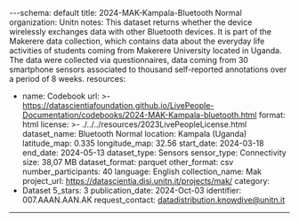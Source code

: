 ---schema: default
title: 2024-MAK-Kampala-Bluetooth Normal
organization: Unitn
notes: This dataset returns whether the device  wirelessly exchanges data with other
  Bluetooth devices.  It is part of the Makerere data collection, which contains data
  about the everyday life activities of students coming from Makerere University located
  in Uganda. The data were collected via questionnaires, data coming from 30 smartphone
  sensors associated to thousand self-reported annotations over a period of 8 weeks.
resources:
- name: Codebook
  url: >-
    https://datascientiafoundation.github.io/LivePeople-Documentation/codebooks/2024-MAK-Kampala-bluetooth.html
  format: html
license: >-
  ./../../resources/2023LivePeopleLicense.html
dataset_name: Bluetooth Normal
location: Kampala (Uganda)
latitude_map: 0.335
longitude_map: 32.56
start_date: 2024-03-18
end_date: 2024-05-13
dataset_type: Sensors
sensor_type: Connectivity
size: 38,07 MB
dataset_format: parquet
other_format: csv
number_participants: 40
language: English
collection_name: Mak
project_url: <a 
  href="https://datascientia.disi.unitn.it/projects/mak/">https://datascientia.disi.unitn.it/projects/mak/</a>
category:
- Dataset
5_stars: 3
publication_date: 2024-Oct-03
identifier: 007.AAAN.AAN.AK
request_contact: datadistribution.knowdive@unitn.it
---

